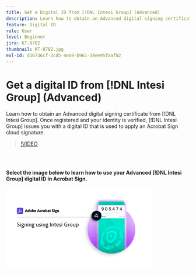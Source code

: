 ```yaml
---
title: Get a Digital ID from [!DNL Intesi Group] (Advanced)
description: Learn how to obtain an Advanced digital signing certificate from [!DNL Intesi Group]
feature: Digital ID
role: User
level: Beginner
jira: KT-8702
thumbnail: KT-8702.jpg
exl-id: d16736cf-2cd5-4ea9-b961-34ee95faaf82
---
```

# Get a digital ID from [!DNL Intesi Group] (Advanced)

Learn how to obtain an Advanced digital signing certificate from [!DNL Intesi Group]. Once registered and your identity is verified, [!DNL Intesi Group] issues you with a digital ID that is used to apply an Acrobat Sign cloud signature.

>[!VIDEO](https://video.tv.adobe.com/v/337065?quality=12&learn=on&hidetitle=true)

<br>&nbsp;

**Select the image below to learn how to use your Advanced [!DNL Intesi Group] digital ID in Acrobat Sign.**

[![image](assets/IntesiSign_400.png)](intesi-sign.md)

